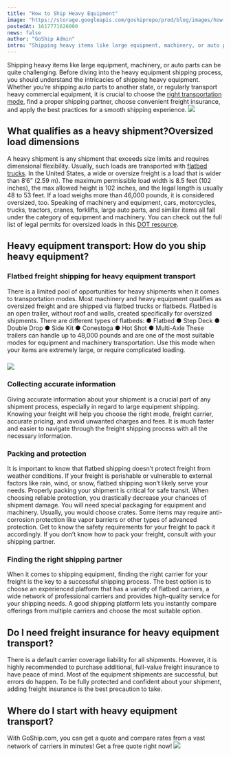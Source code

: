 ```yaml
---
title: "How to Ship Heavy Equipment"
image: "https://storage.googleapis.com/goshiprepo/prod/blog/images/how-to-ship-heavy-equipment.jpeg"
postedAt: 1617771626000
news: false
author: "GoShip Admin"
intro: "Shipping heavy items like large equipment, machinery, or auto parts can be quite challenging. Before diving into the heavy equipment shipping process, you should understand the intricacies of shipping heavy equipment. Whether you’re shipping auto parts to another state, or regularly transport heavy commercial equipment, it is crucial to choose the right transportation mode, find a proper shipping partner, choose convenient freight insurance, and apply the best practices for a smooth shipping experience. ![i"
---
```

Shipping heavy items like large equipment, machinery, or auto parts can be quite challenging. Before diving into the heavy equipment shipping process, you should understand the intricacies of shipping heavy equipment. Whether you’re shipping auto parts to another state, or regularly transport heavy commercial equipment, it is crucial to choose the [right transportation mode](https://www.goship.com/blog/modes-of-transportation-in-logistics/https://www.goship.com/blog/modes-of-transportation-in-logistics/), find a proper shipping partner, choose convenient freight insurance, and apply the best practices for a smooth shipping experience. [![](https://www.goship.com/wp-content/uploads/2021/02/1ace89b4-fe28-40ff-a2a7-4cddc60fc9ec.png)](https://www.goship.com/)

What qualifies as a heavy shipment?Oversized load dimensions
------------------------------------------------------------

A heavy shipment is any shipment that exceeds size limits and requires dimensional flexibility. Usually, such loads are transported with [flatbed trucks](https://www.goship.com/blog/what-is-flatbed-shipping/). In the United States, a wide or oversize freight is a load that is wider than 8’6” (2.59 m). The maximum permissible load width is 8.5 feet (102 inches), the max allowed height is 102 inches, and the legal length is usually 48 to 53 feet. If a load weighs more than 46,000 pounds, it is considered oversized, too. Speaking of machinery and equipment, cars, motorcycles, trucks, tractors, cranes, forklifts, large auto parts, and similar items all fall under the category of equipment and machinery. You can check out the full list of legal permits for oversized loads in this [DOT resource](http://www.dot.state.ak.us/mscve/assets/webdocs/permits_manual.pdf).

Heavy equipment transport: How do you ship heavy equipment?
-----------------------------------------------------------

### Flatbed freight shipping for heavy equipment transport

There is a limited pool of opportunities for heavy shipments when it comes to transportation modes. Most machinery and heavy equipment qualifies as oversized freight and are shipped via flatbed trucks or flatbeds. Flatbed is an open trailer, without roof and walls, created specifically for oversized shipments. There are different types of flatbeds: ● Flatbed ● Step Deck ● Double Drop ● Side Kit ● Conestoga ● Hot Shot ● Multi-Axle These trailers can handle up to 48,000 pounds and are one of the most suitable modes for equipment and machinery transportation. Use this mode when your items are extremely large, or require complicated loading.

### [![](https://www.goship.com/wp-content/uploads/2021/02/1ace89b4-fe28-40ff-a2a7-4cddc60fc9ec.png)](https://www.goship.com/)

### Collecting accurate information

Giving accurate information about your shipment is a crucial part of any shipment process, especially in regard to large equipment shipping. Knowing your freight will help you choose the right mode, freight carrier, accurate pricing, and avoid unwanted charges and fees. It is much faster and easier to navigate through the freight shipping process with all the necessary information.

### Packing and protection

It is important to know that flatbed shipping doesn’t protect freight from weather conditions. If your freight is perishable or vulnerable to external factors like rain, wind, or snow, flatbed shipping won’t likely serve your needs. Properly packing your shipment is critical for safe transit. When choosing reliable protection, you drastically decrease your chances of shipment damage. You will need special packaging for equipment and machinery. Usually, you would choose crates. Some items may require anti-corrosion protection like vapor barriers or other types of advanced protection. Get to know the safety requirements for your freight to pack it accordingly. If you don’t know how to pack your freight, consult with your shipping partner.

### Finding the right shipping partner

When it comes to shipping equipment, finding the right carrier for your freight is the key to a successful shipping process. The best option is to choose an experienced platform that has a variety of flatbed carriers, a wide network of professional carriers and provides high-quality service for your shipping needs. A good shipping platform lets you instantly compare offerings from multiple carriers and choose the most suitable option.

Do I need freight insurance for heavy equipment transport?
----------------------------------------------------------

There is a default carrier coverage liability for all shipments. However, it is highly recommended to purchase additional, full-value freight insurance to have peace of mind. Most of the equipment shipments are successful, but errors do happen. To be fully protected and confident about your shipment, adding freight insurance is the best precaution to take.

Where do I start with heavy equipment transport?
------------------------------------------------

With GoShip.com, you can get a quote and compare rates from a vast network of carriers in minutes! Get a free quote right now! [![](https://www.goship.com/wp-content/uploads/2021/02/1ace89b4-fe28-40ff-a2a7-4cddc60fc9ec.png)](https://www.goship.com/)
